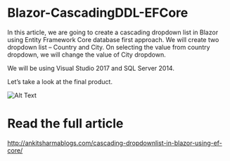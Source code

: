 # Blazor-CascadingDDL-EFCore
In this article, we are going to create a cascading dropdown list in Blazor using Entity Framework Core database first approach. We will create two dropdown list – Country and City. On selecting the value from country dropdown, we will change the value of City dropdown.

We will be using Visual Studio 2017 and SQL Server 2014.

Let’s take a look at the final product.

![Alt Text](https://i2.wp.com/ankitsharmablogs.com/wp-content/uploads/2018/05/Record_DDL.gif)

# Read the full article

http://ankitsharmablogs.com/cascading-dropdownlist-in-blazor-using-ef-core/

